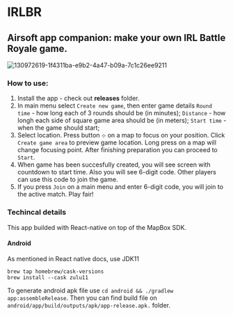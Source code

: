 # IRLBR
## Airsoft app companion: make your own IRL Battle Royale game.
![130972619-1f4311ba-e9b2-4a47-b09a-7c1c26ee9211](https://user-images.githubusercontent.com/53794193/196923370-e11071af-5116-4b4a-9a5b-b3f01609bd17.jpg)


### How to use:
1. Install the app - check out **releases** folder.
2. In main menu select `Create new game`, then enter game details
`Round time` - how long each of 3 rounds should be (in minutes);
`Distance` - how longh each side of square game area should be (in meters);
`Start time` - when the game should start;
3. Select location. Press button `⊹` on a map to focus on your position. Click `Create game area` to preview game location.
Long press on a map will change focusing point. After finishing preparation you can proceed to `Start`.
4. When game has been succesfully created, you will see screen with countdown to start time.
Also you will see 6-digit code. Other players can use this code to join the game.
5. If you press `Join` on a main menu and enter 6-digit code, you will join to the active match.
Play fair!

### Techincal details
This app builded with React-native on top of the MapBox SDK.

#### Android
As mentioned in React native docs, use JDK11
```
brew tap homebrew/cask-versions
brew install --cask zulu11
```
To generate android apk file use `cd android && ./gradlew app:assembleRelease`. Then you can find build file on `android/app/build/outputs/apk/app-release.apk.` folder.
